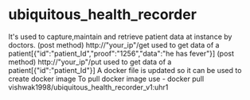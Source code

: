 # ubiquitous_health_recorder
It's used to capture,maintain and retrieve patient data at instance by doctors.
(post method) http://"your_ip"/get used to get data of a patient[{"id":"patient_Id","proof":"1256","data":"he has fever"}]
(post method) http://"your_ip"/put used to get data of a patient[{"id":"patient_Id"}]
A docker file is updated so it can be used to create docker image
To pull docker image use - docker pull vishwak1998/ubiquitous_health_recorder_v1:uhr1
